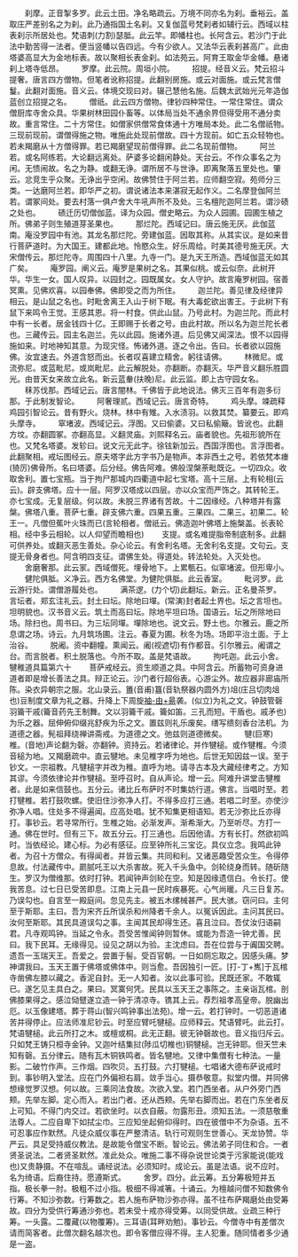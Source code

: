 <!-- { "loadSidebar": true } -->
　　刹摩。正音掣多罗。此云土田。净名略疏云。万境不同亦名为刹。垂裕云。盖取庄严差别名之为刹。此乃通指国土名刹。又复伽蓝号梵刹者如辅行云。西域以柱表刹示所居处也。梵语刺(力割)瑟胝。此云竿。即幡柱也。长阿含云。若沙门于此法中勤苦得一法者。便当竖幡以告四远。今有少欲人。又法华云表刹甚高广。此由塔婆高显大为金地标表。故以聚相长表金刹。如法苑云。阿育王取金华金幡。悬诸刹上塔寺低昂。
　　罗摩。此云院。周垣小院。
　　招提。经音义云。梵云招斗提奢。唐言四方僧物。但笔者讹称招提。此翻别房施。或云对面施。或云梵言僧鬘。此翻对面施。音义云。体境交现曰对。辍己慧他名施。后魏太武始光元年造伽蓝创立招提之名。
　　僧祇。此云四方僧物。律钞四种常住。一常住常住。谓众僧厨库寺舍众具。华果树林田园仆畜等。以体局当处不通余界但得受用不通分卖故。重言常住。二十方常住。如僧家供僧常食体通十方唯局本处。此二名僧祇物。三现前现前。谓僧得施之物。唯施此处现前僧故。四十方现前。如亡五众轻物也。若未羯磨从十方僧得罪。若已羯磨望现前僧得罪。此二名现前僧物。
　　阿兰若。或名阿练若。大论翻远离处。萨婆多论翻闲静处。天台云。不作众事名之为闲。无愦闹故。名之为静。或翻无诤。谓所居不与世诤。即离聚落五里处也。肇云。忿竞生乎众聚。无诤出乎空闲。故佛赞住于阿兰若。应师翻空寂。苑师分三类。一达磨阿兰若。即华严之初。谓说诸法本来湛寂无起作义。二名摩登伽阿兰若。谓冢间处。要去村落一俱卢舍大牛吼声所不及处。三名檀陀迦阿兰若。谓沙碛之处也。
　　碛迁历切僧伽蓝。译为众园。僧史略云。为众人园圃。园圃生植之所。佛弟子则生殖道芽圣果也。
　　那烂陀。西域记曰。唐云施无厌。此伽蓝南。庵没罗园中有池。其龙名那烂陀。旁建伽蓝。因取其称。从其实议。是如来昔行菩萨道时。为大国王。建都此地。怜愍众生。好乐周给。时美其德号施无厌。大宋僧传云。那烂陀寺。周围四十八里。九寺一门。是九天王所造。西域伽蓝无如其广矣。
　　庵罗园。阐义云。庵罗是果树之名。其果似桃。或云似奈。此树开华。华生一女。国人叹异。以园封之。园既属女。女人守护。故言庵罗树园。宿善冥熏。见佛欢喜。以园奉佛。佛即受之而为所住。
　　迦兰陀。善见律及经律异相云。是山鼠之名也。时毗舍离王入山于树下眠。有大毒蛇欲出害王。于此树下有鼠下来鸣令王觉。王感其恩。将一村食。供此山鼠。乃号此村。为迦兰陀。而此村中有一长者。居金钱四十亿。王即赐于长者之号。由此村故。所以名为迦兰陀长者也。三藏传云。园主名迦兰。先以此园。施诸外道。后见佛又闻深法。恨不以园得施如来。时地神知其意。为现灾怪。怖诸外道。逐之令出。告曰。长者欲以园施佛。汝宜速去。外道含怒而出。长者叹喜建立精舍。躬往请佛。
　　林微尼。或流弥尼。或蓝毗尼。或岚毗尼。此云解脱处。亦翻断。亦翻灭。华严音义翻乐胜圆光。由昔天女来故立此名。新云蓝軬(扶晚)尼。此云监。即上古守园女名。
　　秣苏伐那。西域记云。唐言闇林。千佛皆于此地说法。佛灭三百年有迦多衍那。于此制发智论。
　　阿奢理贰。西域记云。唐言奇特。
　　鸡头摩。竦疏释鸡园引智论云。昔有野火。烧林。林中有雉。入水渍羽。以救其焚。纂要云。即鸡头摩寺。
　　窣堵波。西域记云。浮图。又曰偷婆。又曰私偷簸。皆讹也。此翻方坟。亦翻圆冢。亦翻高显。义翻灵庙。刘熙释名云。庙者貌也。先祖形貌所在也。又梵名塔婆。发轸曰。说文元无此字。徐铉新加云。西国浮图也。言浮图者。此翻聚相。戒坛图经云。原夫塔字此方字书乃是物声。本非西土之号。若依梵本瘗(猗厉)佛骨所。名曰塔婆。后分经。佛告阿难。佛般涅槃荼毗既讫。一切四众。收取舍利。置七宝瓶。当于拘尸那城内四衢道中起七宝塔。高十三层。上有轮相(云云)。辟支佛塔。应十一层。阿罗汉塔成以四层。亦以众宝而严饰之。其转轮王。亦七宝成。无复层级。何以故。未脱三界诸有苦故。十二因缘经。八种塔并有露槃。佛塔八重。菩萨七重。辟支佛六重。四果五重。三果四。二果三。初果二。轮王一。凡僧但蕉叶火珠而已(言轮相者。僧祇云。佛造迦叶佛塔上施槃盖。长表轮相。经中多云相轮。以人仰望而瞻相也)
　　支提。或名难提脂帝制底制多。此翻可供养处。或翻灭恶生善处。杂心论云。有舍利名塔。无舍利名支提。文句云。支提无骨身者也。阿含明四支征。谓佛生处。得道处。转法轮处。入灭处也。
　　舍磨奢那。此云冡。西域僧死。埋骨地下。上累甎石。似窣堵波。但形卑小。
　　健陀俱胝。义净云。西方名佛堂。为健陀俱胝。此云香室。
　　毗诃罗。此云游行处。谓僧游履处也。
　　满茶逻。(力个切)此翻坛。新云。正名曼茶罗。言坛者。郑玄注礼云。封土曰坛。除地曰墠。(常演)封者起土界也。坛之言坦也。坦明貌也。汉书音义云。筑土而高曰坛。除地平坦曰场。国语云。坛之所除地曰场。除扫也。周书曰。为三坛同墠。墠除地也。说文云。野土也。尔雅云。鹿之所息谓之场。诗云。九月筑场圃。注云。春夏为圃。秋冬为场。场即平治土面。于上治谷。
　　脱阇。资中翻幢。熏闻云。阇(视遮切)有作都音。引尔雅云。阇谓之台。而言脱者。积土脱落也。今所不取。盖是梵语故。
　　拘吒迦。此云小舍。
犍稚道具篇第六十
　　菩萨戒经云。资生顺道之具。中阿含云。所蓄物可资身进道者即是增长善法之具。辩正论云。沙门者行超俗表。心游尘外。故应器非廊庙所陈。染衣异朝宗之服。北山录云。簠(音甫)簋(音轨祭器内圆外方)俎(庄吕切肉俎也)豆制度文章为礼之器。升降上下周旋[袖-由+昜](先的)袭。(似立)为礼之文。钟鼓管磬羽籥干戚(籥音药先王制舞。文以羽籥干戚。籥如笛。三孔而短。干盾也。戚矛也)为乐之器。屈伸俯仰缀兆舒疾为乐之文。置兹则礼乐废矣。缮写缋刻香台法机。为道德之器。髡祖拜绕禅讲斋戒。为道德之文。弛兹则道德微矣。
　　犍(巨寒)椎。(音地)声论翻为磬。亦翻钟。资持云。若诸律论。并作犍槌。或作犍椎。今须音槌为地。又羯磨疏中。直云犍地。未见椎字呼为地也。后世无知因兹一误。至于钞文。一宗祖教。凡犍槌字并改为稚。直呼为地。请寻古本及大藏经律考之。方知其谬。今须依律论并作犍槌。至呼召时。自从声论。增一云。阿难升讲堂击犍椎者。此是如来信鼓也。五分云。诸比丘布萨时不时集妨行道。佛言。当唱时至。若打犍椎。若打鼓吹螺。使旧住沙弥净人打。不得多应打三通。若唱二时至。亦使沙弥净人唱。住处多不得遍闻。应高处唱。犹不知集更相语知。若无沙弥比丘亦得打。事钞云。若寻常所行。生椎之始。必渐发声。渐希渐大。乃至听尽。方打一通。佛在世时。但有三下。故五分云。打三通也。后因他请。方有长打。然欲初鸣时。当依经论。建心标。为必有感征。应至钟所礼三宝讫。具仪立念。我鸣此钟者。为召十方僧众。有得闻者。并皆云集。共同和利。又诸恶趣受苦众生。令得停息故。付法藏传中。罽腻吒王以大杀害故。死入千头鱼中。剑轮绕身而转。随斫随生。罗汉为僧维那。依时打钟。若闻钟声剑轮在空。知是因缘遗信白。令长打。使我苦息。过七日已受苦即息。江南上元县一民时疾暴死。心气尚暖。凡三日复苏。乃误勾也。自言至一殿庭间。忽见先主。被五木缧械甚严。民大骇。窃问曰。主何至于斯耶。主曰。吾为宋齐丘所误杀和州降者千余人。以冤诉因此。主问其民曰。汝何至斯耶。其民具道误勾之事。主闻其民却得生还。喜且泣曰。吾仗汝归语嗣君。凡寺观鸣钟。当延之令永。吾受苦惟闻钟则暂休。或能为吾造一钟尤善。民曰。我下民耳。无缘得见。设见之胡以为验。主沈虑曰。吾在位尝与于阗国交聘。遗吾一玉瑞天王。吾爱之。尝置于髻。受百官朝。一日如厕忘取之。因感头痛。梦神谓我曰。玉天王置于佛塔或佛体中。则当愈。吾因独引一匠。[打-丁+嶲]于瓦棺寺凿佛左膝以藏之。香泥自封。无一人知者。汝以此事可验。民既还家。不敢辄已。遂乞见主具白之。果曰。冥寞何凭。民具以玉天王之事陈之。主亲诣瓦棺。剖佛膝果得之。感泣恸躄遂立造一钟于清凉寺。镌其上云。荐烈祖孝高皇帝。脱幽出厄。以玉像建塔。葬于蒋山(智兴鸣钟事出法苑)。增一云。若打钟时。一切恶道诸苦并得停止。应法师准尼钞云。时至应臂吒犍槌。应师释云。梵语臂吒。此云打。梵语犍槌。此云所打之木。或檀或桐。此无正翻。彼无钟磬故也。音义指归斥云。只如梵王铸只桓寺金钟。又迦叶结集挝(陟瓜切椎也)铜犍槌。岂无钟耶。但天竺未知有磬。五分律云。随有瓦木铜铁鸣者。皆名犍地。又律中集僧有七种法。一量影。二破竹作声。三作烟。四吹贝。五打鼓。六打犍槌。七唱诸大德布萨说戒时到。事钞明入堂法。应在门外偏袒右肩。敛手当心。摄恭敬意。拟堂内僧。并同佛想缘觉罗汉想。何以故。三乘同法食故。次欲入堂。若门西坐者。从户外旁门西颊。先举左脚。定心而入。若出门者。还从西颊。先举右脚而出。若在门东坐者反上可知。不得门内交过。若欲坐时。以衣自蔽。勿露形丑。须知五法。一须慈敬重法尊人。二应自卑下如拭尘巾。三应知坐起俯仰得时。四在彼僧中不为杂语。五不可忍事应作默然。凡徒众威仪事在严整清洁。轨行可观则生世善心。天龙协赞。华严云。具足受持威仪教法。是故能令僧宝不断。智论云。佛法弟子同住和合。一者贤圣说法。二者贤圣默然。准此处众。唯施二事不得杂说世论类于污家能说(能戏也)又贵静摄。不在喧乱。诵经说法。必须知时。成论云。虽是法语。说不应时。名为绮语。后裔住持。愿遵斯式。
　　舍罗。四分。此云筹。五分筹极短并五指。极长拳一肘。极粗不过小指。极细不得减箸。十诵云。为檀越问僧不知数佛令行筹。不知沙弥数。行筹数之。若人施布萨物沙弥亦得。虽不往布萨羯磨处由受筹故。四分为受供行筹通沙弥也。若未受十戒亦得受筹。以同受供故。业疏三种行筹。一头露。二覆藏(以物覆筹)。三耳语(耳畔劝勉)。事钞云。今僧寺中有差僧次请而简客者。此僧次翻名越次也。即令客僧应得不得。主人犯重。随同情者多少通是一盗。
